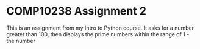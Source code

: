 # COMP10238 Assignment 2
This is an assignment from my Intro to Python course.
It asks for a number greater than 100, then displays the prime numbers within the range of 1 - the number

